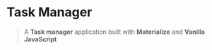 # Task Manager
>A **Task manager** application built with **Materialize** and **Vanilla JavaScript**